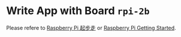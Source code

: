 # Write App with Board `rpi-2b`

Please refere to [Raspberry Pi 起步走](https://ruff.io/zh-cn/docs/raspberry-pi-getting-started.html) or
[Raspberry Pi Getting Started](https://ruff.io/docs/raspberry-pi-getting-started.html).
